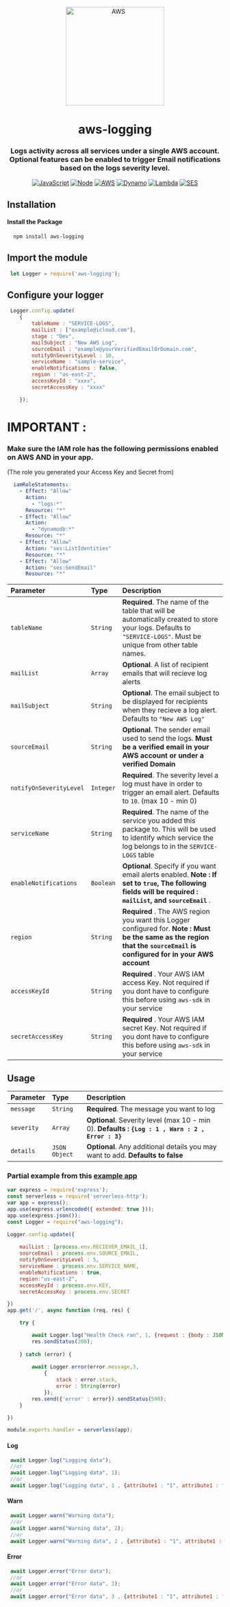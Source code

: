 <p align="center">
    <a href="https://aws.amazon.com" title="AWS">
        <img  height=230px src="https://pbs.twimg.com/profile_images/1473756532827246593/KRgw2UkV_400x400.jpg" alt="AWS">
    </a>
</p>

<div align="center">

# aws-logging
### Logs activity across all services under a single AWS account. Optional features can be enabled to trigger Email notifications based on the logs severity level.


[![JavaScript](https://img.shields.io/badge/JavaScript-%23FFFF00)](https://img.shields.io/badge/JavaScript-%23FFFF00)    [![Node](https://img.shields.io/badge/NodeJS-v14.0.1-brightgreen)](https://img.shields.io/badge/NodeJS-v14.x.x-brightgreen) 
 [![AWS](https://img.shields.io/badge/AWS-Cloud%20provider-orange)](https://img.shields.io/badge/AWS-Cloud%20provider-orange)
[![Dynamo](https://img.shields.io/badge/DynamoDB-Database-blue)](https://img.shields.io/badge/DynamoDB-Database-blue) [![Lambda](https://img.shields.io/badge/Lambda-service-%20%09%23a26c2f)](https://img.shields.io/badge/Lambda-service-%20%09%23a26c2f)  [![SES](https://img.shields.io/badge/SES-aws--sdk-yellowgreen)](https://img.shields.io/badge/SES-aws--sdk-yellowgreen)
</div>


## Installation
####  Install the Package

```bash
  npm install aws-logging
```

## Import the module

```javascript
 let Logger = require('aws-logging');
```

## Configure your logger

```javascript
 Logger.config.update(
    {
        tableName : "SERVICE-LOGS",  
        mailList : ["example@icloud.com"],
        stage : "Dev",
        mailSubject : "New AWS Log",
        sourceEmail : "example@yourVerifiedEmailOrDomain.com",
        notifyOnSeverityLevel : 10,
        serviceName : "sample-service",
        enableNotifications : false,
        region : "us-east-2",
        accessKeyId : "xxxx",
        secretAccessKey : "xxxx"

    });
```
# IMPORTANT :

### Make sure the IAM role has the following permissions enabled on AWS AND in your app.
(The role you generated your  Access Key  and Secret from)

```yaml
  iamRoleStatements:
    - Effect: "Allow"
      Action:
        - "logs:*"
      Resource: "*" 
    - Effect: "Allow"
      Action:
        - "dynamodb:*"
      Resource: "*"
    - Effect: "Allow"
      Action: "ses:ListIdentities"
      Resource: "*" 
    - Effect: "Allow"
      Action: "ses:SendEmail"
      Resource: "*"
```

| Parameter | Type     | Description                       |
| :-------- | :------- | :-------------------------------- |
| `tableName`      | `String`| **Required**. The name of the table that will be automatically created to store your logs. Defaults to `"SERVICE-LOGS"`. Must be unique from other table names. |
| `mailList`       | `Array` | **Optional**. A list of recipient emails that will recieve log alerts |
| `mailSubject`     | `String` | **Optional**. The email subject to be displayed for recipients when they recieve a log alert. Defaults to `"New AWS Log"`  |
| `sourceEmail`     | `String` | **Optional**. The sender email used to send the logs.  **Must be a verified email in your AWS account or under a verified Domain** |
| `notifyOnSeverityLevel`     | `Integer` | **Required**. The severity level a log must have in order to trigger an email alert. Defaults to `10`. (max 10 - min 0) |
| `serviceName`     | `String` | **Required**. The name of the service you added this package to. This will be used to identify which service the log belongs to in the `SERVICE-LOGS` table |
| `enableNotifications`     | `Boolean` | **Optional**. Specify if you want email alerts enabled. **Note : If set to `true`, The following fields will be required : `mailList`, and `sourceEmail`** . |
| `region`     | `String` | **Required** . The AWS region you want this Logger configured for. **Note : Must be the same as the region that the `sourceEmail` is configured for in your AWS account**  |
| `accessKeyId`     | `String` | **Required** . Your AWS IAM access Key. Not required if you dont have to configure this before using `aws-sdk` in your service  |
| `secretAccessKey`     | `String` | **Required** . Your AWS IAM secret Key. Not required if you dont have to configure this before using `aws-sdk` in your service  |


## Usage
| Parameter | Type     | Description                       |
| :-------- | :------- | :-------------------------------- |
| `message`      | `String`| **Required**. The message you want to log |
| `severity`       | `Array` | **Optional**. Severity level (max 10 - min 0). **Defaults : `{Log : 1 , Warn : 2 , Error : 3}`** |
| `details`     | `JSON Object` | **Optional**. Any additional details you may want to add. **Defaults to false**  |

### Partial example from this [example app](https://github.com/fsobh/Chainlink-External-Initiator-Template/blob/Dev/app.js)

```javascript
var express = require('express');
const serverless = require('serverless-http');
var app = express();
app.use(express.urlencoded({ extended: true }));
app.use(express.json());
const Logger = require("aws-logging");

Logger.config.update({
  
    mailList : [process.env.RECIEVER_EMAIL_1],
    sourceEmail : process.env.SOURCE_EMAIL,
    notifyOnSeverityLevel : 5,
    serviceName : process.env.SERVICE_NAME,
    enableNotifications : true,
    region:"us-east-2",
    accessKeyId : process.env.KEY,
    secretAccessKey : process.env.SECRET

})
app.get('/', async function (req, res) {

    try {

        await Logger.log("Health Check ran", 1, {request : {body : JSON.parse(JSON.stringify(req.body))}});
        res.sendStatus(200);
        
    } catch (error) {
        
        await Logger.error(error.message,3,
            {
                stack : error.stack,
                error : String(error)
            });
        res.send({'error' : error}).sendStatus(500);
    }

})

module.exports.handler = serverless(app);
```



####  Log
```javascript
 await Logger.log("Logging data");
 //or
 await Logger.log("Logging data", 1);
 //or
 await Logger.log("Logging data", 1 , {attribute1 : "1", attribute1 : "2", }); 
```

####  Warn
```javascript
 await Logger.warn("Warning data");
 //or
 await Logger.warn("Warning data", 2);
 //or
 await Logger.warn("Warning data", 2 , {attribute1 : "1", attribute1 : "2", }); 
```

####  Error
```javascript
 await Logger.error("Error data");
 //or
 await Logger.error("Error data", 3);
 //or
 await Logger.error("Error data", 3 , {attribute1 : "1", attribute1 : "2", });  
```

